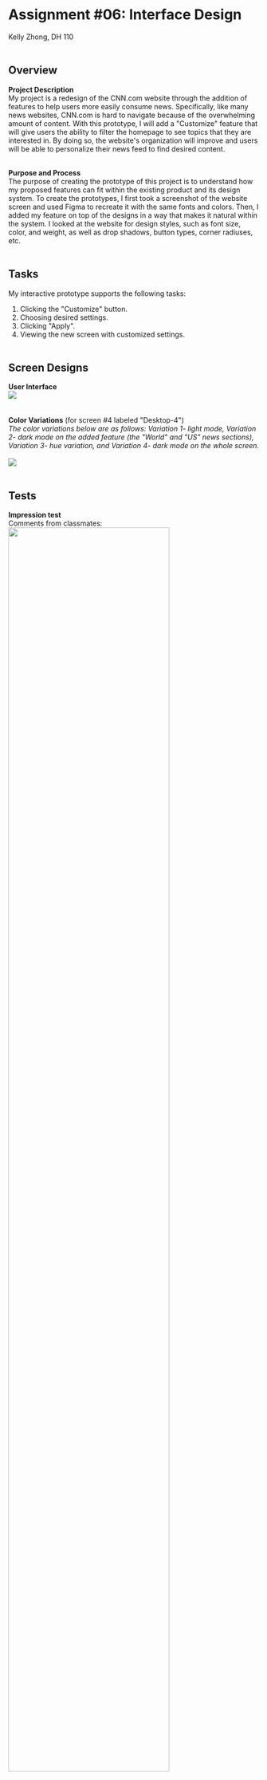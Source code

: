 # Assignment #06: Interface Design
Kelly Zhong, DH 110
<br><br>

## Overview
**Project Description** <br>
My project is a redesign of the CNN.com website through the addition of features to help users more easily consume news. Specifically, like many news websites, CNN.com is hard to navigate because of the overwhelming amount of content. With this prototype, I will add a "Customize" feature that will give users the ability to filter the homepage to see topics that they are interested in. By doing so, the website's organization will improve and users will be able to personalize their news feed to find desired content.
<br><br>

**Purpose and Process**<br>
The purpose of creating the prototype of this project is to understand how my proposed features can fit within the existing product and its design system. To create the prototypes, I first took a screenshot of the website screen and used Figma to recreate it with the same fonts and colors. Then, I added my feature on top of the designs in a way that makes it natural within the system. I looked at the website for design styles, such as font size, color, and weight, as well as drop shadows, button types, corner radiuses, etc. 
<br><br>

## Tasks
My interactive prototype supports the following tasks:
1. Clicking the "Customize" button.
2. Choosing desired settings.
3. Clicking "Apply".
4. Viewing the new screen with customized settings.
<br><br>

## Screen Designs
**User Interface** <br>
<img src="UI.png">
<br><br><br>
**Color Variations** (for screen #4 labeled "Desktop-4")<br>
<em>The color variations below are as follows: Variation 1- light mode, Variation 2- dark mode on the added feature (the "World" and "US" news sections), Variation 3- hue variation, and Variation 4- dark mode on the whole screen.</em> <br><br>
<img src="Variations.png">
<br><br>

## Tests
**Impression test** <br>
Comments from classmates: <br>
<img src="Comments.png" width=80%;>

Summary of findings: <br>
The impression test with my classmates today went well! They were really kind with their comments. The main findings that I took from this activity was that (1) the organization of the content fits within the existing CNN design system, and that (2) I could look into expanding the "Customize" feature and adding more filter options (like dates). Overall, the impression test was a great experience! <br><br>

**Accessibliity (color-contrast) check** <br>
<img src="Check1.png" width=50%;><img src="Check2.png" width=50%;>
<img src="Check3.png" width=50%;><img src="Check4.png" width=50%;>
<br><br>

## Design System
<img src="Design System.png" width=80%;>
Description: <br>
For the color scheme, I decided to stick with CNN's existing brand colors of red, black, and gray. Though I tried out a green variation (I tried green because it is opposite of red on the color wheel), I thought that it looked out of place and didn't fit the vibe of the brand. After eye-dropping the colors on the existing CNN website, I noticed that they actually use two different shades of red — one darker, for their logo and other design elements (like the red circle next to the "LIVE TV" and the background box on the "LIVE UPDATES" label on the first picture), and one brighter, for text. I checked the color contrast for each color. As for the feature I designed, I did so while taking into consideration existing design rules on the website. For example, I made sure the drop shadow and the cornor radius on the dropdown that I designed matched the existing one on the website. 
<br><br>

## Interactive Prototype
Here is the <a href="https://www.figma.com/file/p1gaHYkho81C894hVpk6tl/DH-110?node-id=29%3A2">link</a> to the prototype. There are two features that I designed and prototyped; the prototype starts at the first feature. To view the prototype of the second feature, click anywhere on the last screen of the first feature or click on the profile icon at any point.

My interactive prototype supports the following tasks: <br>
**Feature 1:**
1. Clicking the "Customize" button.
2. Choosing desired settings.
3. Clicking "Apply".
4. Viewing the new screen with customized settings.

**Feature 2:**
1. Clicking the profile icon.
2. Clicking on "Settings".
3. Toggling ON Accessibility Mode.
4. Returning to the homepage through the CNN logo on the navigation bar.

Here are two gifs that demonstrate each prototype: <br>

**Feature 1: Customize Feed** <br>
<img src="feature1.gif" width=80%;>
<br><br>

**Feature 2: Accessible Newsfeed** <br>
<img src="feature2.gif" width=80%;>
<br>

## Wireflow (Diagram)
<img src="wf1.png" width=90%;>
<img src="wf2.png" width=90%;>
<br>

## Cognitive Walkthrough
Below are questions that I asked and the answers I received from my classmates. <br>

_Feature 1_ <br>
**1. Can you tell what the "Customize" button does?** <br>
From MELKOTE, ADITI to Everyone: (3:59 PM) <br>
 I think I’d probably have to click on it and see what comes up in the drop down menu  <br>
From DONG, EMILY to Everyone: (4:00 PM) <br>
 I would say I wouldn't know what its customizing atfirst, but if I try it once I would know what it is  <br>
From HSIEH, JOY to Everyone: (4:00 PM) <br>
 i think now that you’ve explained it, it’s clear but i usually wouldn’t think that a new site is customizable so i dont know that i would pay the button any attention but the concept is cool!  <br>
From MA, JOYCE to Everyone: (4:00 PM) <br>
 I think it’s pretty intuitive since a lot of websites have options to filter now  <br><br>
 
**2. After I clicked on the "Customize" button, what are your thoughts?** <br>
From MELKOTE, ADITI to Everyone: (4:00 PM) <br>
 once you clicked on it it’s clear what it does!  <br>
From DONG, EMILY to Everyone: (4:01 PM) <br>
 hmm I think it would be more like filtering? I think customize sounds more like youre making the display look a certain way  <br>
From HSIEH, JOY to Everyone: (4:01 PM) <br>
 ^^ agreed! it reminds me of like shopping sites with filters ohhh yeah “filter” might be better  <br><br>

**3. What do you think about the overall flow?** <br>
From MELKOTE, ADITI to Everyone: (4:04 PM) <br>
 I think overall it’s very clear and easy to use!  <br>
 
_Feature 2_ <br>
**1. Is it intuitive getting from profile icon to settings?** <br>
From DONG, EMILY to Everyone: (4:06 PM) <br>
 ohh i thought settings would be under the hamburger menu sorry if its just me LOL  <br>
i think you can add a description for what accessibility mode is? <br>
From DONG, EMILY to Everyone: (4:07 PM) <br>
 cuz i would love that tbh <br>

**2. What do you think about the overall flow?** <br>
From HSIEH, JOY to Everyone: (4:09 PM) <br>
 ohhh yeah and hmm i think you could have accessibility mode on the account page and under the hamburger menu, but on the account page you set your default and hamburger menu is a quick toggle (helpful if multiple users sharing a device) <br><br>

_Screenshots_ <br>
<img src="screenshot1.png" width=60%;>
<img src="screenshot2.png" width=60%;>

_Findings Summary_ <br>
From the cognitive walkthrough, I found that while my prototype's flow was intuitive, there are some changes that could be made to make it clearer. For example, the word "Customize" may not be the best word to describe what the feature offers. Furthermore, I learned that it could be helpful to incorporate the Accessibility Mode on the homescreen as well as in the Settings, in case a user wants to quickly toggle between Accessibility Mode ON and OFF.
<br><br>

## Reflection

_(Reflection on creating the prototype)_
To create the prototype, I put myself in the shoes of the users and considered the steps that they would take when completing the tasks. This also helped me to prevent dead ends or any confusing interactions. The process of creating the prototype was smooth, but tedious in that I had to manually recreate all of the article titles and subtitles, as well as other design elements in order to customize the screens for the user.

_(Reflection on Cognitive Walkthrough)_
The cognitive walkthrough went really well! My classmates gave me valuable feedback while I walked through my prototypes. Based on the feedback that I got, I would change the "Customize" text to something else that better reflects the function. For example, the word "Filter" could serve a better purpose. Furthermore, I would consider placing the Accessibility Mode somewhere on the homescreen as well as in Settings, which would help users who don't have a CNN account to still use the feature. 
